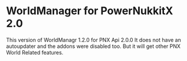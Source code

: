 # WorldManager for PowerNukkitX 2.0

This version of WorldManagr 1.2.0 for PNX Api 2.0.0
It does not have an autoupdater and the addons were disabled too.
But it will get other PNX World Related features.
